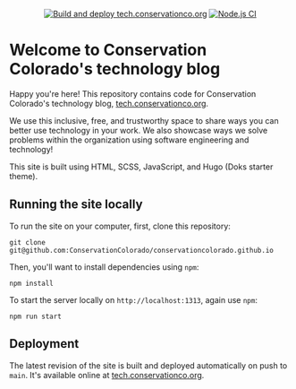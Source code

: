 <div align="center">
  
[![Build and deploy tech.conservationco.org](https://github.com/ConservationColorado/conservationcolorado.github.io/actions/workflows/hugo-build-and-deploy.yml/badge.svg)](https://github.com/ConservationColorado/conservationcolorado.github.io/actions/workflows/hugo-build-and-deploy.yml)
[![Node.js CI](https://github.com/ConservationColorado/conservationcolorado.github.io/actions/workflows/node.js-ci.yml/badge.svg)](https://github.com/ConservationColorado/conservationcolorado.github.io/actions/workflows/node.js-ci.yml)

</div>

# Welcome to Conservation Colorado's technology blog

Happy you're here! This repository contains code for Conservation Colorado's technology blog,
[tech.conservationco.org](https://tech.conservationco.org).

We use this inclusive, free, and trustworthy space to share ways you can better use technology in your work.
We also showcase ways we solve problems within the organization using software engineering and technology!

This site is built using HTML, SCSS, JavaScript, and Hugo (Doks starter theme).

## Running the site locally

To run the site on your computer, first, clone this repository:

```shell
git clone git@github.com:ConservationColorado/conservationcolorado.github.io
```

Then, you'll want to install dependencies using `npm`:

```shell
npm install
```

To start the server locally on `http://localhost:1313`, again use `npm`:

```shell
npm run start
```

## Deployment

The latest revision of the site is built and deployed automatically on push to `main`. It's available online at
[tech.conservationco.org](https://tech.conservationco.org).

